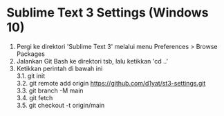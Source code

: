 # Sublime Text 3 Settings (Windows 10)

1. Pergi ke direktori 'Sublime Text 3' melalui menu Preferences > Browse Packages
2. Jalankan Git Bash ke direktori tsb, lalu ketikkan 'cd ..'
3. Ketikkan perintah di bawah ini \
3.1. git init \
3.2. git remote add origin https://github.com/d1yat/st3-settings.git \
3.3. git branch -M main \
3.4. git fetch \
3.5. git checkout -t origin/main

